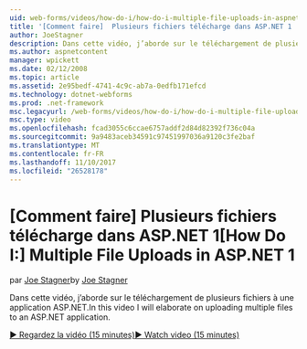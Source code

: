 ```yaml
---
uid: web-forms/videos/how-do-i/how-do-i-multiple-file-uploads-in-aspnet-1
title: '[Comment faire]  Plusieurs fichiers télécharge dans ASP.NET 1 | Documents Microsoft'
author: JoeStagner
description: Dans cette vidéo, j’aborde sur le téléchargement de plusieurs fichiers à une application ASP.NET.
ms.author: aspnetcontent
manager: wpickett
ms.date: 02/12/2008
ms.topic: article
ms.assetid: 2e95bedf-4741-4c9c-ab7a-0edfb171efcd
ms.technology: dotnet-webforms
ms.prod: .net-framework
msc.legacyurl: /web-forms/videos/how-do-i/how-do-i-multiple-file-uploads-in-aspnet-1
msc.type: video
ms.openlocfilehash: fcad3055c6ccae6757addf2d84d82392f736c04a
ms.sourcegitcommit: 9a9483aceb34591c97451997036a9120c3fe2baf
ms.translationtype: MT
ms.contentlocale: fr-FR
ms.lasthandoff: 11/10/2017
ms.locfileid: "26528178"
---
```

<a name="how-do-i--multiple-file-uploads-in-aspnet-1"></a><span data-ttu-id="dc3d6-103">[Comment faire]  Plusieurs fichiers télécharge dans ASP.NET 1</span><span class="sxs-lookup"><span data-stu-id="dc3d6-103">[How Do I:]  Multiple File Uploads in ASP.NET 1</span></span>
====================
<span data-ttu-id="dc3d6-104">par [Joe Stagner](https://github.com/JoeStagner)</span><span class="sxs-lookup"><span data-stu-id="dc3d6-104">by [Joe Stagner](https://github.com/JoeStagner)</span></span>

<span data-ttu-id="dc3d6-105">Dans cette vidéo, j’aborde sur le téléchargement de plusieurs fichiers à une application ASP.NET.</span><span class="sxs-lookup"><span data-stu-id="dc3d6-105">In this video I will elaborate on uploading multiple files to an ASP.NET application.</span></span>

[<span data-ttu-id="dc3d6-106">&#9654; Regardez la vidéo (15 minutes)</span><span class="sxs-lookup"><span data-stu-id="dc3d6-106">&#9654; Watch video (15 minutes)</span></span>](https://channel9.msdn.com/Blogs/ASP-NET-Site-Videos/how-do-i-multiple-file-uploads-in-aspnet-1)
